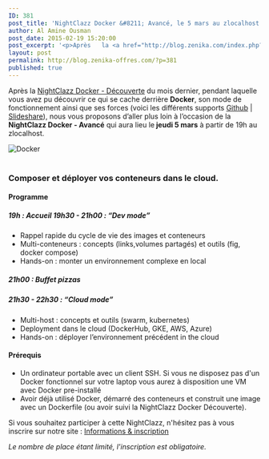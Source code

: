 ```yaml
---
ID: 381
post_title: 'NightClazz Docker &#8211; Avancé, le 5 mars au zlocalhost'
author: Al Amine Ousman
post_date: 2015-02-19 15:20:00
post_excerpt: '<p>Après   la <a href="http://blog.zenika.com/index.php?post/2015/01/15/NightClazz-Docker-Decouverte-le-5-fevrier-2015">NightClazz Docker - Découverte</a> du mois dernier, pendant laquelle vous avez pu découvrir ce qui se cache derrière <strong>Docker</strong>, son mode de fonctionnement ainsi que ses forces (voici les différents supports <a href="https://github.com/Zenika/NC-Docker-Decouverte">Github</a> | <a href="http://fr.slideshare.net/Zenika/nightclazz-docker-dcouverte">Slideshare</a>), nous vous proposons d’aller plus loin à l’occasion de la <strong>NightClazz Docker - Avancé</strong> qui aura lieu le<strong> jeudi 5 mars</strong> à partir de 19h au zlocalhost.<br /></p> <p><img src="/public/Al/NightClazz/docker.jpg" alt="Docker" style="display:block; margin:0 auto;" title="Docker" /><br /></p>'
layout: post
permalink: http://blog.zenika-offres.com/?p=381
published: true
---
```

<p>Après   la <a href="http://blog.zenika.com/index.php?post/2015/01/15/NightClazz-Docker-Decouverte-le-5-fevrier-2015">NightClazz Docker - Découverte</a> du mois dernier, pendant laquelle vous avez pu découvrir ce qui se cache derrière <strong>Docker</strong>, son mode de fonctionnement ainsi que ses forces (voici les différents supports <a href="https://github.com/Zenika/NC-Docker-Decouverte">Github</a> | <a href="http://fr.slideshare.net/Zenika/nightclazz-docker-dcouverte">Slideshare</a>), nous vous proposons d’aller plus loin à l’occasion de la <strong>NightClazz Docker - Avancé</strong> qui aura lieu le<strong> jeudi 5 mars</strong> à partir de 19h au zlocalhost.<br /></p> <p><img src="/wp-content/uploads/2015/07/docker.jpg" alt="Docker" style="display:block; margin:0 auto;" title="Docker" /><br /></p>
<!--more-->
<h3>Composer et déployer vos conteneurs dans le cloud.</h3> <h4>Programme</h4> <h5>19h&nbsp;: Accueil 19h30 - 21h00&nbsp;: “Dev mode”</h5> <ul> <li>Rappel rapide du cycle de vie des images et conteneurs</li> <li>Multi-conteneurs&nbsp;: concepts (links,volumes partagés) et outils (fig, docker compose)</li> <li>Hands-on&nbsp;: monter un environnement complexe en local</li> </ul> <h5>21h00&nbsp;: Buffet pizzas</h5> <h5>21h30 - 22h30&nbsp;: “Cloud mode”</h5> <ul> <li>Multi-host&nbsp;: concepts et outils (swarm, kubernetes)</li> <li>Deployment dans le cloud (DockerHub, GKE, AWS, Azure)</li> <li>Hands-on&nbsp;: déployer l’environnement précédent in the cloud</li> </ul> <h4>Prérequis</h4> <ul> <li>Un ordinateur portable avec un client SSH. Si vous ne disposez pas d'un Docker fonctionnel sur votre laptop vous aurez à disposition une VM avec Docker pre-installé</li> <li>Avoir déjà utilisé Docker, démarré des conteneurs et construit une image avec un Dockerfile (ou avoir suivi la NightClazz Docker Découverte).</li> </ul> <p>Si vous souhaitez participer à cette NightClazz, n'hésitez pas à vous inscrire sur notre site&nbsp;: <a href="http://zenika.com/nightclazz-docker-avance.html">Informations &amp; inscription</a><br /></p> <p><em>Le nombre de place étant limité, l'inscription est obligatoire.</em></p>